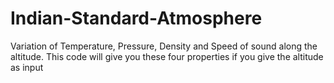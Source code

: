 # Indian-Standard-Atmosphere
Variation of Temperature, Pressure, Density and Speed of sound along the altitude. This code will give you these four properties if you give the altitude as input
